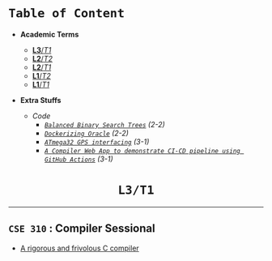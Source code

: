 # **`Table of Content`**

- **Academic Terms**
  - [**L3**/*T1*](#cse-310--Compiler-sessional)
  - [**L2**/*T2*](#cse-208--data-structures-and-algorithms-ii-sessional)
  - [**L2**/*T1*](#cse-204--data-structures-and-algorithms-i-sessional)
  - [**L1**/*T2*](#cse-108--object-oriented-programming-language-sessional)
  - [**L1**/*T1*](#cse-102--structured-programming-language)

- **Extra Stuffs** 
  - *Code*
    - [*`Balanced Binary Search Trees`*]() *(2-2)*
    - [*`Dockerizing Oracle`*]() *(2-2)*
    - [*`ATmega32 GPS interfacing`*]() *(3-1)*
    - [*`A Compiler Web App to demonstrate CI-CD pipeline using GitHub Actions`*]() *(3-1)*

<h1 align="center"> <b> <code> L3/T1 </code> </b> </h1>
<hr/>

## **`CSE 310` : Compiler Sessional**

- [A rigorous and frivolous C compiler](https://github.com/RownokRatul/C_compiler_CSE310)
